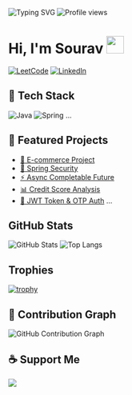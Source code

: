 ![Typing SVG](https://readme-typing-svg.herokuapp.com?font=Fira+Code&weight=700&size=40&pause=1000&color=F70000&center=true&vCenter=true&width=700&lines=Hi%2C+I'm+Sourav+%F0%9F%91%8B;Welcome+to+my+GitHub+profile!)
![Profile views](https://komarev.com/ghpvc/?username=sourav052&color=brightgreen)

# Hi, I'm Sourav <img src="https://media.giphy.com/media/hvRJCLFzcasrR4ia7z/giphy.gif" width="35">

[![LeetCode](https://img.shields.io/badge/LeetCode-FFA116?style=for-the-badge&logo=leetcode&logoColor=white)](https://leetcode.com/u/bitsourav/)
[![LinkedIn](https://img.shields.io/badge/LinkedIn-0A66C2?style=for-the-badge&logo=linkedin&logoColor=white)](https://www.linkedin.com/in/sourav-bit-b051251a9/)

## 🚀 Tech Stack

![Java](https://img.shields.io/badge/Java-ED8B00?style=for-the-badge&logo=java&logoColor=white)
![Spring](https://img.shields.io/badge/Spring-6DB33F?style=for-the-badge&logo=spring&logoColor=white)
...

## 📌 Featured Projects

- [🛒 E-commerce Project](https://github.com/sourav052/E-commerse_project)
- [🔐 Spring Security](https://github.com/sourav052/Spring-security)
- [⚡ Async Completable Future](https://github.com/sourav052/AsyncCompletable_future)
- [📊 Credit Score Analysis](https://github.com/sourav052/credit-scoreAnalysys)
- [🔑 JWT Token & OTP Auth](https://github.com/sourav052/JWT_token-with-otp-based-Authentication)
...

## GitHub Stats
![GitHub Stats](https://github-readme-stats.vercel.app/api?username=sourav052&show_icons=true&theme=radical)
![Top Langs](https://github-readme-stats.vercel.app/api/top-langs/?username=sourav052&layout=compact)

##  Trophies
[![trophy](https://github-profile-trophy.vercel.app/?username=sourav052&theme=onedark)](https://github.com/sourav052/github-profile-trophy)

## 🐍 Contribution Graph

![GitHub Contribution Graph](https://github.com/sourav052/sourav052/blob/output/github-contribution-grid-snake.svg)
## ☕ Support Me

<a href="https://www.buymeacoffee.com/yourname"><img src="https://img.shields.io/badge/Buy%20Me%20A%20Coffee-FFDD00?style=for-the-badge&logo=buy-me-a-coffee&logoColor=black" /></a>

